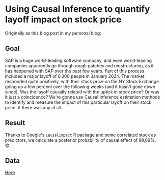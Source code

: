 # Using Causal Inference to quantify layoff impact on stock price
Originally as this blog post in my personal blog:

## Goal
SAP is a huge world-leading software company, and even world-leading companies apparently go through rough patches and reestructuring, as it has happened with SAP over the past few years. 
Part of this process included a major layoff of 6.000 people in January 2024. The market responded quite positively, with their stock price on the NY Stock Exchange going up a few percent over the following weeks (and it hasn't gone down since).
Was the layoff causally related with the uptick in stock price? Or was it just a coincidence?
We're gonna use Causal Inference estimation methods to identify and measure the impact of this particular layoff on their stock price, if there was any at all.

## Result
Thanks to Google's `CausalImpact` R package and some correlated stock as predictors, we calculate a posterior probability of causal effect of 99,89%. 😎

## Data
[Here](https://github.com/rafabelokurows/layoffs_stock_price/tree/main/data)

